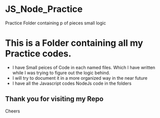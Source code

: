 # JS_Node_Practice
Practice Folder containing p of pieces small logic 
# This is a Folder containing all my Practice codes.
* I have Small peices of Code in each named files. Which I have written while I was trying to figure out the logic behind.
* I will try to document it in a more organized way in the near future
* I have all the Javascript codes NodeJs code in the folders
## Thank you for visiting my Repo
Cheers
